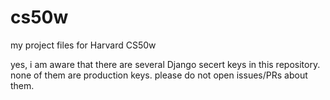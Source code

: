 # cs50w
my project files for Harvard CS50w

yes, i am aware that there are several Django secert keys in this repository. none of them are production keys. please do not open issues/PRs about them.
